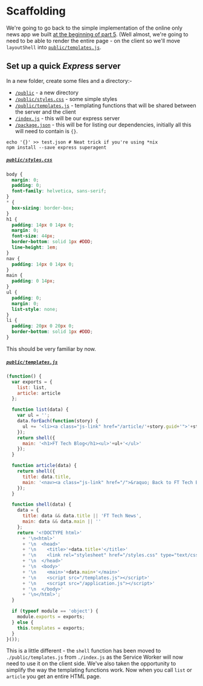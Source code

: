 # Scaffolding

We're going to go back to the simple implementation of the online only news app we built [at the beginning of part 5](../05-offline-news/01-scaffolding#indexjs).  (Well almost, we're going to need to be able to render the entire page - on the client so we'll move `layoutShell` into [`public/templates.js`](./public/templates.js).

## Set up a quick *Express* server

In a new folder, create some files and a directory:-

- [`/public`](./public) - a new directory
- [`/public/styles.css`](./public/style.css) - some simple styles
- [`/public/templates.js`](./public/templates.js) - templating functions that will be shared between the server and the client
- [`/index.js`](./index.js) - this will be our express server
- [`/package.json`](./package.json) - this will be for listing our dependencies, initially all this will need to contain is `{}`.

```
echo '{}' >> test.json # Neat trick if you're using *nix
npm install --save express superagent
```

##### [`public/styles.css`](./public/styles.css)

```css
body {
  margin: 0;
  padding: 0;
  font-family: helvetica, sans-serif;
}
* {
  box-sizing: border-box;
}
h1 {
  padding: 14px 0 14px 0;
  margin: 0;
  font-size: 44px;
  border-bottom: solid 1px #DDD;
  line-height: 1em;
}
nav {
  padding: 14px 0 14px 0;
}
main {
  padding: 0 14px;
}
ul {
  padding: 0;
  margin: 0;
  list-style: none;
}
li {
  padding: 20px 0 20px 0;
  border-bottom: solid 1px #DDD;
}
```

This should be very familiar by now.

##### [`public/templates.js`](./public/templates.js)

```js
(function() {
  var exports = {
    list: list,
    article: article
  };

  function list(data) {
    var ul = '';
    data.forEach(function(story) {
      ul += '<li><a class="js-link" href="/article/'+story.guid+'">'+story.title+'</a></li>';
    });
    return shell({
      main: '<h1>FT Tech Blog</h1><ul>'+ul+'</ul>'
    });
  }

  function article(data) {
    return shell({
      title: data.title,
      main: '<nav><a class="js-link" href="/">&raquo; Back to FT Tech Blog</a></nav><h1>'+data.title+'</h1>'+data.body
    });
  }

  function shell(data) {
    data = {
      title: data && data.title || 'FT Tech News',
      main: data && data.main || ''
    };
    return '<!DOCTYPE html>'
      + '\n<html>'
      + '\n  <head>'
      + '\n    <title>'+data.title+'</title>'
      + '\n    <link rel="stylesheet" href="/styles.css" type="text/css" media="all" />'
      + '\n  </head>'
      + '\n  <body>'
      + '\n    <main>'+data.main+'</main>'
      + '\n    <script src="/templates.js"></script>'
      + '\n    <script src="/application.js"></script>'
      + '\n  </body>'
      + '\n</html>';
  }

  if (typeof module == 'object') {
    module.exports = exports;
  } else {
    this.templates = exports;
  }
}());
```

This is a little different - the `shell` function has been moved to `./public/templates.js` from `./index.js` as the Service Worker will now need to use it on the client side.  We've also taken the opportunity to simplify the way the templating functions work.  Now when you call `list` or `article` you get an entire HTML page.
